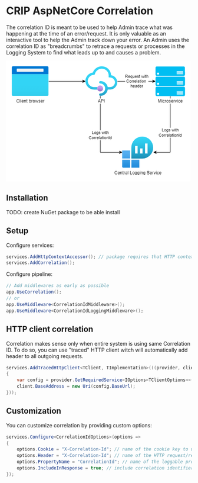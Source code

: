 # CRIP AspNetCore Correlation

The correlation ID is meant to be used to help Admin trace what was happening at the time of an error/request. It
is only valuable as an interactive tool to help the Admin track down your error. An Admin uses the correlation ID as
"breadcrumbs" to retrace a requests or processes in the Logging System to find what leads up to
and causes a problem.

![Correlation usage diagram](correlation.drawio.png)

## Installation

TODO: create NuGet package to be able install

## Setup

Configure services:

```csharp
services.AddHttpContextAccessor(); // package requires that HTTP context accessor is available
services.AddCorrelation();
```

Configure pipeline:

```csharp
// Add middlewares as early as possible
app.UseCorrelation();
// or
app.UseMiddleware<CorrelationIdMiddleware>();
app.UseMiddleware<CorrelationIdLoggingMiddleware>();
```

## HTTP client correlation

Correlation makes sense only when entire system is using same Correlation ID. To do so, you can use "traced" HTTP client
witch will automatically add header to all outgoing requests.

```csharp
services.AddTracedHttpClient<TClient, TImplementation>(((provider, client) =>
{
    var config = provider.GetRequiredService<IOptions<TClientOptions>>().Value;
    client.BaseAddress = new Uri(config.BaseUrl);
}));
```

## Customization

You can customize correlation by providing custom options:

```csharp
services.Configure<CorrelationIdOptions>(options =>
{
    options.Cookie = "X-Correlation-Id"; // name of the cookie key to use as correlation identifier
    options.Header = "X-Correlation-Id"; // name of the HTTP request/response header
    options.PropertyName = "CorrelationId"; // name of the loggable property
    options.IncludeInResponse = true; // include correlation identifier header in responses
});
```
